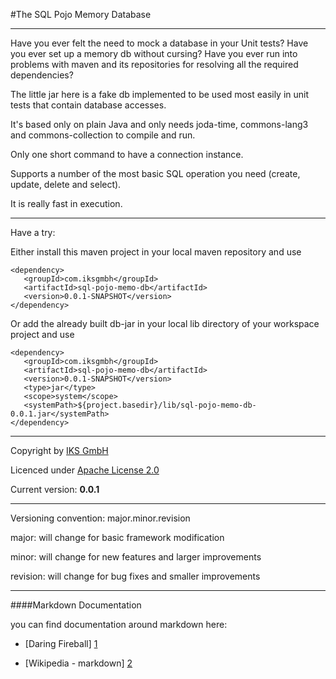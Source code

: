 #The SQL Pojo Memory Database   

* * *

Have you ever felt the need to mock a database in your Unit tests? Have you ever set up a memory db without cursing? Have you ever run into problems with maven and its repositories for resolving all the required dependencies?

The little jar here is a fake db implemented to be used most easily in unit tests that contain database accesses.

It's based only on plain Java and only needs joda-time, commons-lang3 and commons-collection to compile and run.

Only one short command to have a connection instance.

Supports a number of the most basic SQL operation you need (create, update, delete and select).

It is really fast in execution.

* * *

Have a try:

Either install this maven project in your local maven repository and use

```  
<dependency>
   <groupId>com.iksgmbh</groupId>
   <artifactId>sql-pojo-memo-db</artifactId>
   <version>0.0.1-SNAPSHOT</version>
</dependency>
```

Or add the already built db-jar in your local lib directory of your workspace project and use

```  
<dependency>
   <groupId>com.iksgmbh</groupId>
   <artifactId>sql-pojo-memo-db</artifactId>
   <version>0.0.1-SNAPSHOT</version>
   <type>jar</type>
   <scope>system</scope>
   <systemPath>${project.basedir}/lib/sql-pojo-memo-db-0.0.1.jar</systemPath>
</dependency>
```  


* * *

Copyright by [IKS GmbH](https://www.iks-gmbh.com)

Licenced under [Apache License 2.0](http://www.apache.org/licenses/LICENSE-2.0.html)

Current version: **0.0.1**

* * *


Versioning convention: major.minor.revision

major:    will change for basic framework modification

minor:    will change for new features and larger improvements

revision: will change for bug fixes and smaller improvements


* * *


####Markdown Documentation

you can find documentation around markdown here:
- [Daring Fireball] [1]
- [Wikipedia - markdown] [2]

  [1]: http://daringfireball.net/projects/markdown/syntax
  [2]: http://en.wikipedia.org/wiki/Markdown
